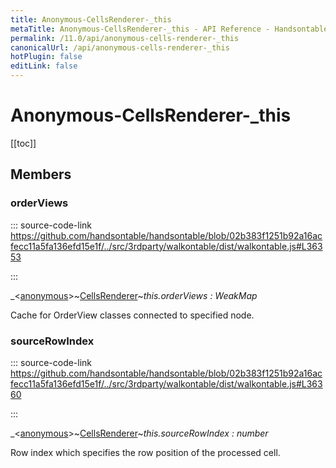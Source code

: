 ```yaml
---
title: Anonymous-CellsRenderer-_this
metaTitle: Anonymous-CellsRenderer-_this - API Reference - Handsontable Documentation
permalink: /11.0/api/anonymous-cells-renderer-_this
canonicalUrl: /api/anonymous-cells-renderer-_this
hotPlugin: false
editLink: false
---
```


# Anonymous-CellsRenderer-_this

[[toc]]
## Members

### orderViews
  
::: source-code-link https://github.com/handsontable/handsontable/blob/02b383f1251b92a16acfecc11a5fa136efd15e1f/../src/3rdparty/walkontable/dist/walkontable.js#L36353

:::

_&lt;[anonymous](@/api/anonymous.md)&gt;~[CellsRenderer](@/api/cellsRenderer.md)~_this.orderViews : WeakMap_

Cache for OrderView classes connected to specified node.



### sourceRowIndex
  
::: source-code-link https://github.com/handsontable/handsontable/blob/02b383f1251b92a16acfecc11a5fa136efd15e1f/../src/3rdparty/walkontable/dist/walkontable.js#L36360

:::

_&lt;[anonymous](@/api/anonymous.md)&gt;~[CellsRenderer](@/api/cellsRenderer.md)~_this.sourceRowIndex : number_

Row index which specifies the row position of the processed cell.



